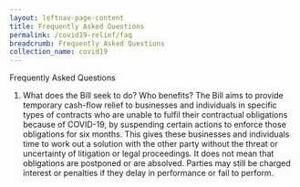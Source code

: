 ```yaml
---
layout: leftnav-page-content
title: Frequently Asked Questions
permalink: /covid19-relief/faq
breadcrumb: Frequently Asked Questions
collection_name: covid19
---
```


Frequently Asked Questions
1. What does the Bill seek to do? Who benefits?
The Bill aims to provide temporary cash-flow relief to businesses and individuals in specific types of contracts who are unable to fulfil their contractual obligations because of COVID-19, by suspending certain actions to enforce those obligations for six months.
This gives these businesses and individuals time to work out a solution with the other party without the threat or uncertainty of litigation or legal proceedings.
It does not mean that obligations are postponed or are absolved. Parties may still be charged interest or penalties if they delay in performance or fail to perform.


